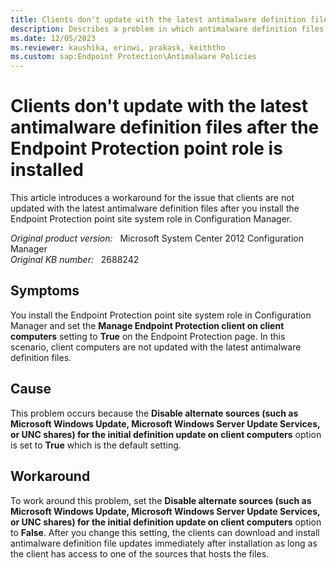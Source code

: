 ```yaml
---
title: Clients don't update with the latest antimalware definition files
description: Describes a problem in which antimalware definition files are not updated on client computers after the Endpoint Protection point site system role is installed.
ms.date: 12/05/2023
ms.reviewer: kaushika, erinwi, prakask, keiththo
ms.custom: sap:Endpoint Protection\Antimalware Policies
---
```

# Clients don't update with the latest antimalware definition files after the Endpoint Protection point role is installed

This article introduces a workaround for the issue that clients are not updated with the latest antimalware definition files after you install the Endpoint Protection point site system role in Configuration Manager.

_Original product version:_ &nbsp; Microsoft System Center 2012 Configuration Manager  
_Original KB number:_ &nbsp; 2688242

## Symptoms

You install the Endpoint Protection point site system role in Configuration Manager and set the **Manage Endpoint Protection client on client computers** setting to **True** on the Endpoint Protection page. In this scenario, client computers are not updated with the latest antimalware definition files.

## Cause

This problem occurs because the **Disable alternate sources (such as Microsoft Windows Update, Microsoft Windows Server Update Services, or UNC shares) for the initial definition update on client computers** option is set to **True** which is the default setting.

## Workaround

To work around this problem, set the **Disable alternate sources (such as Microsoft Windows Update, Microsoft Windows Server Update Services, or UNC shares) for the initial definition update on client computers** option to **False**. After you change this setting, the clients can download and install antimalware definition file updates immediately after installation as long as the client has access to one of the sources that hosts the files.
